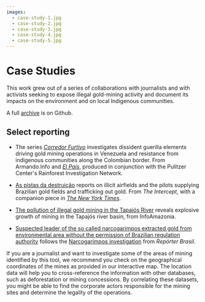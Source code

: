 ```yaml
---
images:
  - case-study-1.jpg
  - case-study-2.jpg
  - case-study-3.jpg
  - case-study-4.jpg
  - case-study-5.jpg
---
```


# Case Studies

This work grew out of a series of collaborations with journalists and with activists seeking to expose illegal gold-mining activity and document its impacts on the environment and on local Indigenous communities.

A full [archive](https://github.com/earthrise-media/mining-detector#journalism) is on Github.

## Select reporting

- The series _[Corredor Furtivo](https://armando.info/series/corredor-furtivo/)_ investigates dissident guerilla elements driving gold mining operations in Venezuela and resistance from indigenous communities along the Colombian border. From Armando.Info and _[El País](https://elpais.com/internacional/2022-01-30/las-pistas-clandestinas-que-bullen-en-la-selva-venezolana.html)_, produced in conjunction with the Pulitzer Center's Rainforest Investigation Network.

- [As pistas da destruição](https://theintercept.com/2022/08/02/amazonia-pistas-clandestinas-garimpo/)  reports on illicit airfields and the pilots supplying Brazilian gold fields and trafficking out gold. From _The Intercept_, with a companion piece in _[The New York Times](https://www.nytimes.com/interactive/2022/08/02/world/americas/brazil-airstrips-illegal-mining.html)_.

- [The pollution of illegal gold mining in the Tapajós River](https://infoamazonia.org/en/storymap/the-pollution-of-illegal-gold-mining-in-the-tapajos-river/) reveals explosive growth of mining in the Tapajós river basin, from InfoAmazonia.

- [Suspected leader of the so called narcogarimpos extracted gold from environmental area without the permission of Brazilian regulation authority](https://reporterbrasil.org.br/2023/10/suspected-leader-of-the-so-called-narcogarimpos-extracted-gold-from-environmental-area-without-the-permission-of-brazilian-regulation-authority/) follows the [Narcogarimpos investigation](https://narcogarimpos.reporterbrasil.org.br/en/) from _Repórter Brasil_.

If you are a journalist and want to investigate some of the areas of mining identified by this tool, we recommend you check on the geographical coordinates of the mines as provided in our interactive map. The location data will help you to cross-reference the information with other databases, such as deforestation or mining concessions. By correlating these datasets, you might be able to find the corporate actors responsible for the mining sites and determine the legality of the operations.



